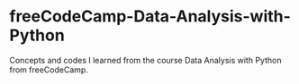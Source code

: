 # freeCodeCamp-Data-Analysis-with-Python
Concepts and codes I learned from the course Data Analysis with Python from freeCodeCamp.
